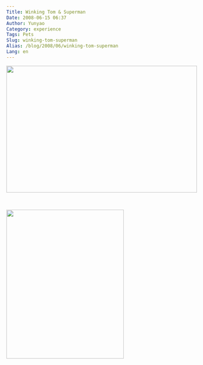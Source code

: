 ```yaml
---
Title: Winking Tom & Superman
Date: 2008-06-15 06:37
Author: Yunyao
Category: experience
Tags: Pets
Slug: winking-tom-superman
Alias: /blog/2008/06/winking-tom-superman
Lang: en
---
```


<img src="http://farm4.static.flickr.com/3003/2579895048_acecea6edc.jpg?v=0" width="500" height="333" />

 

<img src="https://i.pinimg.com/236x/83/d6/27/83d627ecca8b358f383fb2c8acc64f9b--real-superman-superman-stuff.jpg" width="308" height="391" /> 
